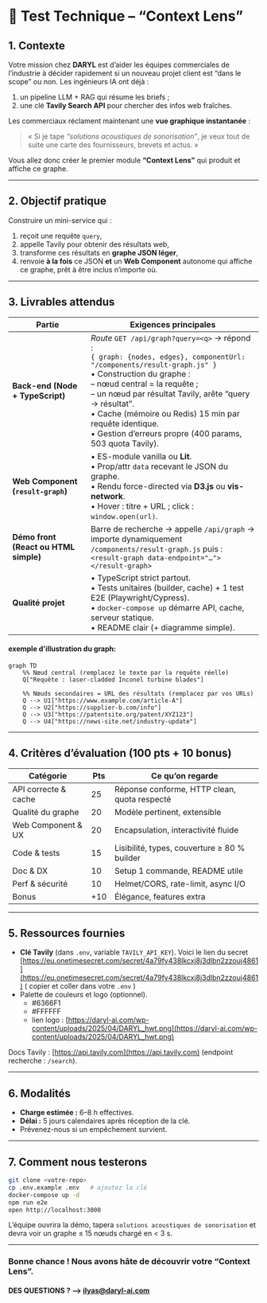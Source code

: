 # 🚀 Test Technique – **“Context Lens”**

## 1. Contexte

Votre mission chez **DARYL** est d’aider les équipes commerciales de l’industrie à décider rapidement si un nouveau projet client est “dans le scope” ou non.
Les ingénieurs IA ont déjà :

1. un pipeline LLM + RAG qui résume les briefs ;
2. une clé **Tavily Search API** pour chercher des infos web fraîches.

Les commerciaux réclament maintenant une **vue graphique instantanée** :

> « Si je tape *“solutions acoustiques de sonorisation”*, je veux tout de suite une carte des fournisseurs, brevets et actus. »

Vous allez donc créer le premier module **“Context Lens”** qui produit et affiche ce graphe.

---

## 2. Objectif pratique

Construire un mini-service qui :

1. reçoit une requête `query`,
2. appelle Tavily pour obtenir des résultats web,
3. transforme ces résultats en **graphe JSON léger**,
4. renvoie **à la fois** ce JSON **et** un **Web Component** autonome qui affiche ce graphe, prêt à être inclus n’importe où.

---

## 3. Livrables attendus

| Partie                                | Exigences principales                                                                                                                                                                                                                                                                                                                                                              |
| ------------------------------------- | ---------------------------------------------------------------------------------------------------------------------------------------------------------------------------------------------------------------------------------------------------------------------------------------------------------------------------------------------------------------------------------- |
| **Back-end (Node + TypeScript)**      | *Route* `GET /api/graph?query=<q>` → répond :<br>`{ graph: {nodes, edges}, componentUrl: "/components/result-graph.js" }`<br>• Construction du graphe :<br>  – nœud central = la requête ;<br>  – un nœud par résultat Tavily, arête “query → résultat”.<br>• Cache (mémoire ou Redis) 15 min par requête identique.<br>• Gestion d’erreurs propre (400 params, 503 quota Tavily). |
| **Web Component (`result-graph`)**    | • ES-module vanilla ou **Lit**.<br>• Prop/attr `data` recevant le JSON du graphe.<br>• Rendu force-directed via **D3.js** ou **vis-network**.<br>• Hover : titre + URL ; click : `window.open(url)`.                                                                                                                                                                               |
| **Démo front (React ou HTML simple)** | Barre de recherche → appelle `/api/graph` → importe dynamiquement `/components/result-graph.js` puis :<br>`<result-graph data-endpoint="…"></result-graph>`                                                                                                                                                                                                                        |
| **Qualité projet**                    | • TypeScript strict partout.<br>• Tests unitaires (builder, cache) + 1 test E2E (Playwright/Cypress).<br>• `docker-compose up` démarre API, cache, serveur statique.<br>• README clair (+ diagramme simple).                                                                                                                                                                       |

#### exemple d'illustration du graph:
```mermaid
graph TD
    %% Nœud central (remplacez le texte par la requête réelle)
    Q["Requête : laser-cladded Inconel turbine blades"]

    %% Nœuds secondaires = URL des résultats (remplacez par vos URLs)
    Q --> U1["https://www.example.com/article-A"]
    Q --> U2["https://supplier-b.com/info"]
    Q --> U3["https://patentsite.org/patent/XYZ123"]
    Q --> U4["https://news-site.net/industry-update"]
```

---

## 4. Critères d’évaluation (100 pts + 10 bonus)

| Catégorie            | Pts | Ce qu’on regarde                             |
| -------------------- | --- | -------------------------------------------- |
| API correcte & cache | 25  | Réponse conforme, HTTP clean, quota respecté |
| Qualité du graphe    | 20  | Modèle pertinent, extensible                 |
| Web Component & UX   | 20  | Encapsulation, interactivité fluide          |
| Code & tests         | 15  | Lisibilité, types, couverture ≥ 80 % builder |
| Doc & DX             | 10  | Setup 1 commande, README utile               |
| Perf & sécurité      | 10  | Helmet/CORS, rate-limit, async I/O           |
| Bonus                | +10 | Élégance, features extra                     |

---

## 5. Ressources fournies

* **Clé Tavily** (dans `.env`, variable `TAVILY_API_KEY`). Voici le lien du secret [https://eu.onetimesecret.com/secret/4a79fy438lkcxj8j3dlbn2zzouj4861](https://eu.onetimesecret.com/secret/4a79fy438lkcxj8j3dlbn2zzouj4861) ( copier et coller dans votre `.env` )
* Palette de couleurs et logo (optionnel).
   - #6366F1
   - #FFFFFF
   - lien logo : [https://daryl-ai.com/wp-content/uploads/2025/04/DARYL_hwt.png](https://daryl-ai.com/wp-content/uploads/2025/04/DARYL_hwt.png)

Docs Tavily : [https://api.tavily.com](https://api.tavily.com) (endpoint recherche : `/search`).

---

## 6. Modalités

* **Charge estimée :** 6–8 h effectives.
* **Délai :** 5 jours calendaires après réception de la clé.
* Prévenez-nous si un empêchement survient.

---

## 7. Comment nous testerons

```bash
git clone <votre-repo>
cp .env.example .env   # ajoutez la clé
docker-compose up -d
npm run e2e
open http://localhost:3000
```

L’équipe ouvrira la démo, tapera
`solutions acoustiques de sonorisation`
et devra voir un graphe ≤ 15 nœuds chargé en < 3 s.

---

### Bonne chance ! Nous avons hâte de découvrir votre “Context Lens”.
#### DES QUESTIONS ? --> [ilyas@daryl-ai.com](ilyas@daryl-ai.com)
